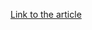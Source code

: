 [Link to the article](https://www.sentinelone.com/blog/gotta-catch-em-all-understanding-the-netsupport-rat-campaigns-hiding-behind-pokemon-lures/)
